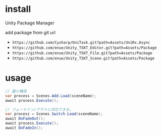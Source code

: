 # install

Unity Package Manager

add package from git url

+ `https://github.com/Cysharp/UniTask.git?path=Assets/UniRx.Async`
+ `https://github.com/enue/Unity_TSKT_Editor.git?path=Assets/Package`
+ `https://github.com/enue/Unity_TSKT_File.git?path=Assets/Package`
+ `https://github.com/enue/Unity_TSKT_Scene.git?path=Assets/Package`

# usage

```cs
// 最小構成
var process = Scenes.Add.Load(sceneName);
await process.Execute();
```

```cs
// フェードイン/アウトに対応できる。
var process = Scenes.Switch.Load(sceneName);
await DoFadeOut();
await process.Execute();
await DoFadeIn();
```
